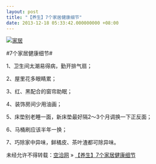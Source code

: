 ```yaml
---
layout: post
title: "【养生】7个家居健康细节"
date: 2013-12-18 05:33:42.000000000 +08:00
---
```


[![家居](http://kongqia.com/wp-content/uploads/2013/12/2465416_075629025_2-300x212.jpg)](http://kongqia.com/wp-content/uploads/2013/12/2465416_075629025_2.jpg)

#7个家居健康细节#

1、卫生间太潮易得病，勤开排气扇；

2、屋里花多眼睛累；

3、红、黑配合的窗帘助眠；

4、装饰房间少用油画；

5、床垫别老睡一面，新床垫最好隔2～3个月调换一下正反面；

6、马桶刷应该半年一换；

7、巧除家中异味，鲜橘皮、茶叶渣都可除异味。

未经允许不得转载：[空洽网](http://kongqia.com) » [【养生】7个家居健康细节](http://kongqia.com/18262.html)


